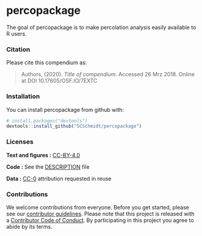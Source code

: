 
<!-- README.md is generated from README.Rmd. Please edit that file -->

# percopackage

The goal of percopackage is to make percolation analysis easily available to R users.

### Citation

Please cite this compendium as:

> Authors, (2020). *Title of compendium*. Accessed 26 Mrz 2018. Online
> at DOI 10.17605/OSF.IO/7EXTC

### Installation

You can install percopackage from github with:

``` r
# install.packages("devtools")
devtools::install_github("SCSchmidt/percopackage")
```

### Licenses

**Text and figures :**
[CC-BY-4.0](http://creativecommons.org/licenses/by/4.0/)

**Code :** See the [DESCRIPTION](DESCRIPTION) file

**Data :** [CC-0](http://creativecommons.org/publicdomain/zero/1.0/)
attribution requested in reuse

### Contributions

We welcome contributions from everyone. Before you get started, please
see our [contributor guidelines](CONTRIBUTING.md). Please note that this
project is released with a [Contributor Code of Conduct](CONDUCT.md). By
participating in this project you agree to abide by its terms.

